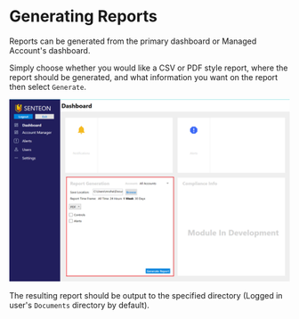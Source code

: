 # Generating Reports

Reports can be generated from the primary dashboard or Managed Account's dashboard.

Simply choose whether you would like a CSV or PDF style report, where the report should be generated, and what information you want on the report then select `Generate`. 

<img src="images/reportGen.png" width="750">

The resulting report should be output to the specified directory (Logged in user's `Documents` directory by default).
